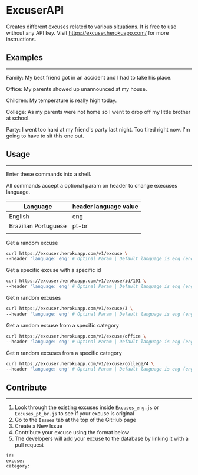 # ExcuserAPI

Creates different excuses related to various situations. It is free to use without any API key. Visit https://excuser.herokuapp.com/ for more instructions.

## Examples
---

Family: My best friend got in an accident and I had to take his place.

Office: My parents showed up unannounced at my house.

Children: My temperature is really high today.

College: As my parents were not home so I went to drop off my little brother at school.

Party: I went too hard at my friend's party last night. Too tired right now. I'm going to have to sit this one out.

## Usage
---

Enter these commands into a shell.

All commands accept a optional param on header to change execuses language. 

| Language              |  header language value       |
| -------------------   | ---------------------------- |
|  English              | eng                          |
|  Brazilian Portuguese | pt-br                        |
|                       |                              |

Get a random excuse

```bash
curl https://excuser.herokuapp.com/v1/excuse \
--header 'language: eng' # Optinal Param | Default language is eng (engllish)
```

Get a specific excuse with a specific id

```bash
curl https://excuser.herokuapp.com/v1/excuse/id/101 \
--header 'language: eng' # Optinal Param | Default language is eng (engllish)
```

Get n random excuses

```bash
curl https://excuser.herokuapp.com/v1/excuse/3 \
--header 'language: eng' # Optinal Param | Default language is eng (engllish)
```

Get a random excuse from a specific category

```bash
curl https://excuser.herokuapp.com/v1/excuse/office \
--header 'language: eng' # Optinal Param | Default language is eng (engllish)
```

Get n random excuses from a specific category

```bash
curl https://excuser.herokuapp.com/v1/excuse/college/4 \
--header 'language: eng' # Optinal Param | Default language is eng (engllish)
```

## Contribute
---

1. Look through the existing excuses inside `Excuses_eng.js` or `Excuses_pt_br.js` to see if your excuse is original
2. Go to the `Issues` tab at the top of the GitHub page
3. Create a New Issue
4. Contribute your excuse using the format below
5. The developers will add your excuse to the database by linking it with a pull request

```gfmd
id: 
excuse:
category:
```
